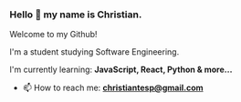 ### Hello 👋 my name is Christian.
Welcome to my Github!

I'm a student studying Software Engineering.

I'm currently learning:
**JavaScript, React, Python & more...**


- 📫 How to reach me: **christiantesp@gmail.com**
<!--
**httpUltra/httpUltra** is a ✨ _special_ ✨ repository because its `README.md` (this file) appears on your GitHub profile.

Here are some ideas to get you started:

- 🔭 I’m currently working on ...
- 🌱 I’m currently learning ...
- 👯 I’m looking to collaborate on ...
- 🤔 I’m looking for help with ...
- 💬 Ask me about ...
- 📫 How to reach me: ...
- 😄 Pronouns: ...
- ⚡ Fun fact: ...
-->
